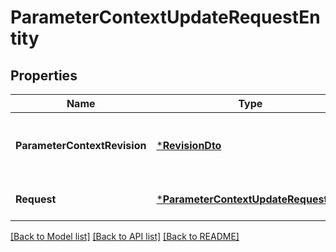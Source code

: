 # ParameterContextUpdateRequestEntity

## Properties
Name | Type | Description | Notes
------------ | ------------- | ------------- | -------------
**ParameterContextRevision** | [***RevisionDto**](RevisionDTO.md) | The Revision of the Parameter Context | [optional] [default to null]
**Request** | [***ParameterContextUpdateRequestDto**](ParameterContextUpdateRequestDTO.md) | The Update Request | [optional] [default to null]

[[Back to Model list]](../pkg/nifi/README.md#documentation-for-models) [[Back to API list]](../pkg/nifi/README.md#documentation-for-api-endpoints) [[Back to README]](../pkg/nifi/README.md)



